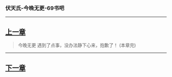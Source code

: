 ### 伏天氏-今晚无更-69书吧

--------
[上一章](./b566f2f8633f8c0435c821965a878769.md)
--------


>
>
>
>今晚无更
>遇到了点事，没办法静下心来，抱歉了！
>(本章完)
>
>

--------
[下一章](./5ee4d568e4da845dbd7cbdfacc63158e.md)
--------
